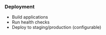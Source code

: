 ### Deployment

- Build applications
- Run health checks
- Deploy to staging/production (configurable)

